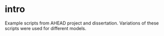 # intro
Example scripts from AHEAD project and dissertation. Variations of these scripts were used for different models. 
